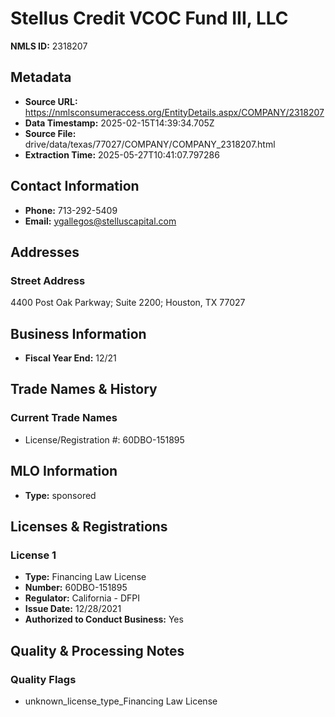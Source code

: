 # Stellus Credit VCOC Fund III, LLC

**NMLS ID:** 2318207

## Metadata
- **Source URL:** https://nmlsconsumeraccess.org/EntityDetails.aspx/COMPANY/2318207
- **Data Timestamp:** 2025-02-15T14:39:34.705Z
- **Source File:** drive/data/texas/77027/COMPANY/COMPANY_2318207.html
- **Extraction Time:** 2025-05-27T10:41:07.797286

## Contact Information
- **Phone:** 713-292-5409
- **Email:** ygallegos@stelluscapital.com

## Addresses
### Street Address
4400 Post Oak Parkway; Suite 2200; Houston, TX 77027

## Business Information
- **Fiscal Year End:** 12/21

## Trade Names & History
### Current Trade Names
- License/Registration #: 60DBO-151895

## MLO Information
- **Type:** sponsored

## Licenses & Registrations

### License 1
- **Type:** Financing Law License
- **Number:** 60DBO-151895
- **Regulator:** California - DFPI
- **Issue Date:** 12/28/2021
- **Authorized to Conduct Business:** Yes

## Quality & Processing Notes
### Quality Flags
- unknown_license_type_Financing Law License
